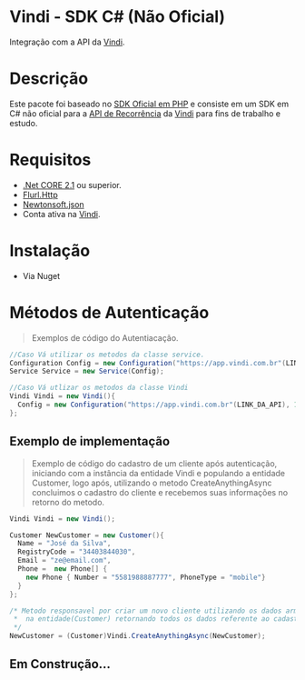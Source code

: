 # Vindi - SDK C# (Não Oficial)
Integração com a API da [Vindi](https://www.vindi.com.br "Vindi").

# Descrição
Este pacote foi baseado no [SDK Oficial em PHP](https://github.com/vindi/vindi-php "SDK oficial") e consiste em um SDK em C# não oficial para a [API de Recorrência](https://vindi.github.io/api-docs/dist/ "API Vindi") da [Vindi](https://www.vindi.com.br "Vindi") para fins de trabalho e estudo.

# Requisitos
- [.Net CORE 2.1](https://dotnet.microsoft.com/download/dotnet-core/2.1 ".Net Core 2.1") ou superior.
- [Flurl.Http](https://flurl.dev/ "Flurl")
- [Newtonsoft.json](https://www.newtonsoft.com/json "Newtonsoft.Json")
- Conta ativa na [Vindi](https://www.vindi.com.br "Vindi").

# Instalação
- Via Nuget

# Métodos de Autenticação

> Exemplos de código do Autentiacação.

```C#
//Caso Vá utilizar os metodos da classe service.
Configuration Config = new Configuration("https://app.vindi.com.br"(LINK_DA_API), 1(VERSAO_DA_API), "SUA_CHAVE_DA_API_VINDI");
Service Service = new Service(Config);

//Caso Vá utlizar os metodos da classe Vindi
Vindi Vindi = new Vindi(){
  Config = new Configuration("https://app.vindi.com.br"(LINK_DA_API), 1(VERSAO_DA_API), "SUA_CHAVE_DA_API_VINDI")
};

```

## Exemplo de implementação

> Exemplo de código do cadastro de um cliente após autenticação, 
iniciando com a instância da entidade Vindi e populando a entidade Customer, logo após, 
utilizando o metodo CreateAnythingAsync concluimos o cadastro do cliente
e recebemos suas informações no retorno do metodo.

```C#
Vindi Vindi = new Vindi();

Customer NewCustomer = new Customer(){
  Name = "José da Silva",
  RegistryCode = "34403844030",
  Email = "ze@email.com",
  Phone =  new Phone[] { 
    new Phone { Number = "5581988887777", PhoneType = "mobile"}
  }
};

/* Metodo responsavel por criar um novo cliente utilizando os dados armazenados 
 *  na entidade(Customer) retornando todos os dados referente ao cadastro do cliente.
 */
NewCustomer = (Customer)Vindi.CreateAnythingAsync(NewCustomer);

```
## Em Construção...
